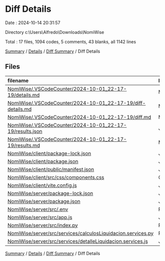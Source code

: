 # Diff Details

Date : 2024-10-14 20:31:57

Directory c:\\Users\\Alfredo\\Downloads\\NomiWise

Total : 17 files,  1094 codes, 5 comments, 43 blanks, all 1142 lines

[Summary](results.md) / [Details](details.md) / [Diff Summary](diff.md) / Diff Details

## Files
| filename | language | code | comment | blank | total |
| :--- | :--- | ---: | ---: | ---: | ---: |
| [NomiWise/.VSCodeCounter/2024-10-01_22-17-19/details.md](/NomiWise/.VSCodeCounter/2024-10-01_22-17-19/details.md) | Markdown | 111 | 0 | 6 | 117 |
| [NomiWise/.VSCodeCounter/2024-10-01_22-17-19/diff-details.md](/NomiWise/.VSCodeCounter/2024-10-01_22-17-19/diff-details.md) | Markdown | 9 | 0 | 6 | 15 |
| [NomiWise/.VSCodeCounter/2024-10-01_22-17-19/diff.md](/NomiWise/.VSCodeCounter/2024-10-01_22-17-19/diff.md) | Markdown | 12 | 0 | 7 | 19 |
| [NomiWise/.VSCodeCounter/2024-10-01_22-17-19/results.json](/NomiWise/.VSCodeCounter/2024-10-01_22-17-19/results.json) | JSON | 1 | 0 | 0 | 1 |
| [NomiWise/.VSCodeCounter/2024-10-01_22-17-19/results.md](/NomiWise/.VSCodeCounter/2024-10-01_22-17-19/results.md) | Markdown | 53 | 0 | 7 | 60 |
| [NomiWise/client/package-lock.json](/NomiWise/client/package-lock.json) | JSON | 746 | 0 | 0 | 746 |
| [NomiWise/client/package.json](/NomiWise/client/package.json) | JSON | 2 | 0 | 0 | 2 |
| [NomiWise/client/public/manifest.json](/NomiWise/client/public/manifest.json) | JSON | 24 | 0 | 0 | 24 |
| [NomiWise/client/src/css/components.css](/NomiWise/client/src/css/components.css) | CSS | 1 | 0 | 0 | 1 |
| [NomiWise/client/vite.config.js](/NomiWise/client/vite.config.js) | JavaScript | 29 | 1 | 3 | 33 |
| [NomiWise/server/package-lock.json](/NomiWise/server/package-lock.json) | JSON | 12 | 0 | 0 | 12 |
| [NomiWise/server/package.json](/NomiWise/server/package.json) | JSON | 1 | 0 | 0 | 1 |
| [NomiWise/server/src/.env](/NomiWise/server/src/.env) | Properties | 2 | 0 | 0 | 2 |
| [NomiWise/server/src/app.js](/NomiWise/server/src/app.js) | JavaScript | -1 | 0 | -1 | -2 |
| [NomiWise/server/src/index.py](/NomiWise/server/src/index.py) | Python | -16 | -2 | -6 | -24 |
| [NomiWise/server/src/services/calculosLiquidacion.services.py](/NomiWise/server/src/services/calculosLiquidacion.services.py) | Python | 72 | 3 | 13 | 88 |
| [NomiWise/server/src/services/detalleLiquidacion.services.js](/NomiWise/server/src/services/detalleLiquidacion.services.js) | JavaScript | 36 | 3 | 8 | 47 |

[Summary](results.md) / [Details](details.md) / [Diff Summary](diff.md) / Diff Details